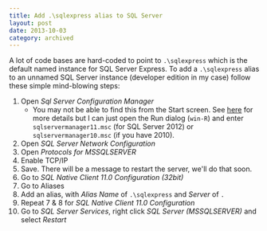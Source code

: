 ```yaml
---
title: Add .\sqlexpress alias to SQL Server
layout: post
date: 2013-10-03
category: archived
---
```


A lot of code bases are hard-coded to point to `.\sqlexpress` which is the default named instance for SQL Server Express. To add a `.\sqlexpress` alias to an unnamed SQL Server instance (developer edition in my case) follow these simple mind-blowing steps:

1. Open *Sql Server Configuration Manager*
	- You may not be able to find this from the Start screen. See [here](https://technet.microsoft.com/en-us/library/ms174212.aspx) for more details but I can just open the Run dialog (`win-R`) and enter `sqlservermanager11.msc` (for SQL Server 2012) or `sqlservermanager10.msc` (if you have 2010).
2. Open *SQL Server Network Configuration*
3. Open *Protocols for MSSQLSERVER*
4. Enable TCP/IP
5. Save. There will be a message to restart the server, we'll do that soon.
6. Go to *SQL Native Client 11.0 Configuration (32bit)*
7. Go to Aliases
8. Add an alias, with *Alias Name* of `.\sqlexpress` and *Server* of `.`
9. Repeat 7 & 8 for *SQL Native Client 11.0 Configuration*
10. Go to *SQL Server Services*, right click *SQL Server (MSSQLSERVER)* and select *Restart*

